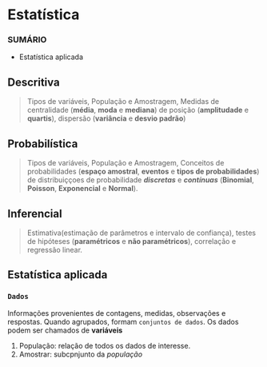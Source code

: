 # Estatística 

### **SUMÁRIO**

* Estatística aplicada

## Descritiva

>Tipos de variáveis, População e Amostragem, Medidas de centralidade (**média**, **moda** e **mediana**) de posição (**amplitudade** e **quartis**), dispersão (**variância** e **desvio padrão**)

## Probabilística

>Tipos de variáveis, População e Amostragem, Conceitos de probabilidades (**espaço amostral**, **eventos** e **tipos de probabilidades**) de distribuiççoes de probabilidade ***discretas*** e ***contínuas*** (**Binomial**, **Poisson**, **Exponencial** e **Normal**).

## Inferencial

>Estimativa(estimação de parâmetros e intervalo de confiança), testes de hipóteses (**paramétricos**  e **não paramétricos**), correlação e regressão linear.


## Estatística aplicada

### `Dados`

Informações provenientes de contagens, medidas, observações e respostas. Quando agrupados, formam `conjuntos de dados`. Os dados podem ser chamados de **variáveis** 

1. População: relação de todos os dados de interesse.
2. Amostrar: subcpnjunto da *população*



